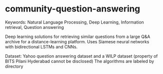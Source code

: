 # community-question-answering

Keywords: Natural Language Processing, Deep Learning, Information retrieval, Question answering

Deep learning solutions for retrieving similar questions from a large Q&A archive for a distance-learning platform.
Uses Siamese neural networks with bidirectional LSTMs and CNNs.

Dataset: Yahoo question answering dataset and a WILP dataset (property of BITS Pilani Hyderabad cannot be disclosed)
The algorithms are labeled by directory

